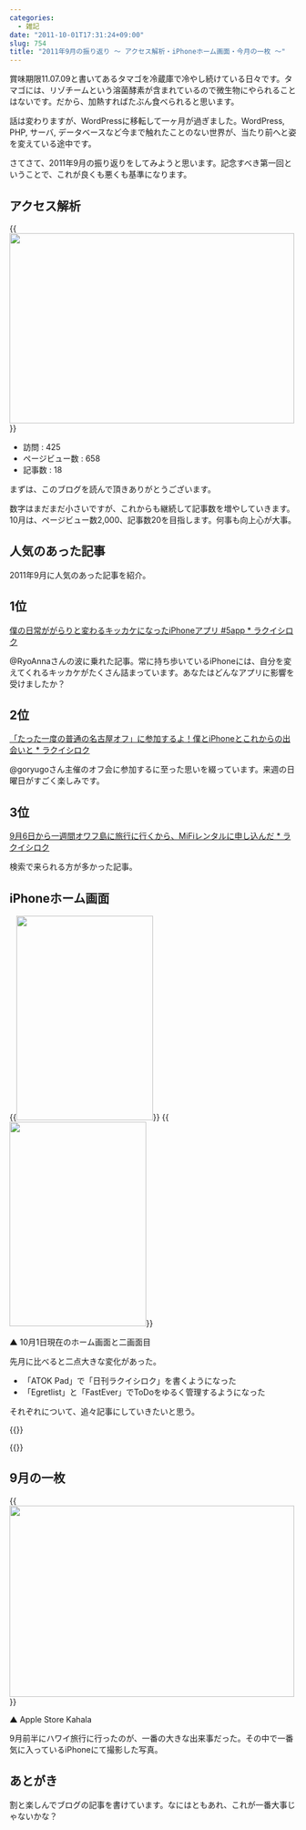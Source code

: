 ```yaml
---
categories:
  - 雑記
date: "2011-10-01T17:31:24+09:00"
slug: 754
title: "2011年9月の振り返り 〜 アクセス解析・iPhoneホーム画面・今月の一枚 〜"
---
```


賞味期限11.07.09と書いてあるタマゴを冷蔵庫で冷やし続けている日々です。タマゴには、リゾチームという溶菌酵素が含まれているので微生物にやられることはないです。だから、加熱すればたぶん食べられると思います。

話は変わりますが、WordPressに移転して一ヶ月が過ぎました。WordPress, PHP, サーバ, データベースなど今まで触れたことのない世界が、当たり前へと姿を変えている途中です。

さてさて、2011年9月の振り返りをしてみようと思います。記念すべき第一回ということで、これが良くも悪くも基準になります。

## アクセス解析

{{<img alt="" src="/images/2011/10/0754_1.jpg" width="500" height="334">}}

* 訪問 : 425
* ページビュー数 : 658
* 記事数 : 18

まずは、このブログを読んで頂きありがとうございます。

数字はまだまだ小さいですが、これからも継続して記事数を増やしていきます。10月は、ページビュー数2,000、記事数20を目指します。何事も向上心が大事。

## 人気のあった記事

2011年9月に人気のあった記事を紹介。

## 1位

[僕の日常ががらりと変わるキッカケになったiPhoneアプリ #5app * ラクイシロク](http://rakuishi.com/archives/382/)

@RyoAnnaさんの波に乗れた記事。常に持ち歩いているiPhoneには、自分を変えてくれるキッカケがたくさん詰まっています。あなたはどんなアプリに影響を受けましたか？

## 2位

[「たった一度の普通の名古屋オフ」に参加するよ！僕とiPhoneとこれからの出会いと * ラクイシロク](http://rakuishi.com/archives/420/)

@goryugoさん主催のオフ会に参加するに至った思いを綴っています。来週の日曜日がすごく楽しみです。

## 3位

[9月6日から一週間オワフ島に旅行に行くから、MiFiレンタルに申し込んだ * ラクイシロク](http://rakuishi.com/archives/59/)

検索で来られる方が多かった記事。

## iPhoneホーム画面

{{<img alt="" src="/images/2011/10/0754_2.png" width="240" height="359">}} {{<img alt="" src="/images/2011/10/0754_3.png" width="240" height="359">}}

▲ 10月1日現在のホーム画面と二画面目

先月に比べると二点大きな変化があった。

* 「ATOK Pad」で「日刊ラクイシロク」を書くようになった
* 「Egretlist」と「FastEver」でToDoをゆるく管理するようになった

それぞれについて、追々記事にしていきたいと思う。

{{<app id="390360999" title="ATOK Pad 3.0.0（￥1,200）" src="http://a2.mzstatic.com/us/r1000/077/Purple/3e/8d/6e/mzl.wcnerfrh.100x100-75.jpg">}}

{{<app id="363951705" title="Egretlist 1.6.2（￥250）" src="http://a4.mzstatic.com/us/r1000/007/Purple/9d/3f/46/mzi.ibcofpfq.100x100-75.png">}}

## 9月の一枚

{{<img alt="" src="/images/2011/09/0754_4.jpg" width="500" height="336">}}

▲ Apple Store Kahala

9月前半にハワイ旅行に行ったのが、一番の大きな出来事だった。その中で一番気に入っているiPhoneにて撮影した写真。

## あとがき

割と楽しんでブログの記事を書けています。なにはともあれ、これが一番大事じゃないかな？
